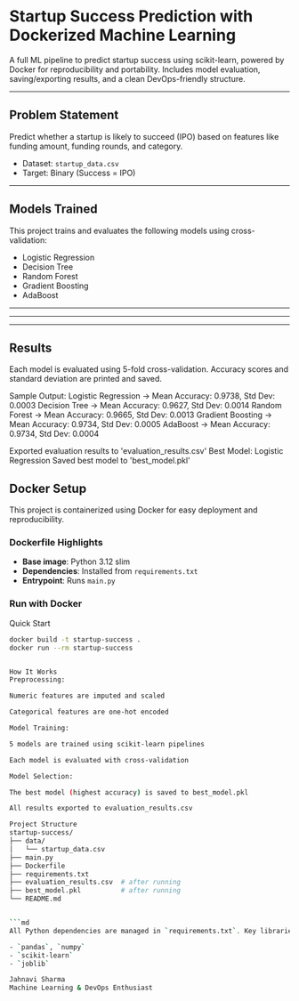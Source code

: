 # Startup Success Prediction with Dockerized Machine Learning

A full ML pipeline to predict startup success using scikit-learn, powered by Docker for reproducibility and portability. Includes model evaluation, saving/exporting results, and a clean DevOps-friendly structure.

---

## Problem Statement

Predict whether a startup is likely to succeed (IPO) based on features like funding amount, funding rounds, and category.

- Dataset: `startup_data.csv`
- Target: Binary (Success = IPO)

---

## Models Trained

This project trains and evaluates the following models using cross-validation:

- Logistic Regression
- Decision Tree
- Random Forest
- Gradient Boosting
- AdaBoost

---
---

---



## Results

Each model is evaluated using 5-fold cross-validation. Accuracy scores and standard deviation are printed and saved.

Sample Output:
Logistic Regression -> Mean Accuracy: 0.9738, Std Dev: 0.0003
Decision Tree -> Mean Accuracy: 0.9627, Std Dev: 0.0014
Random Forest -> Mean Accuracy: 0.9665, Std Dev: 0.0013
Gradient Boosting -> Mean Accuracy: 0.9734, Std Dev: 0.0005
AdaBoost -> Mean Accuracy: 0.9734, Std Dev: 0.0004

Exported evaluation results to 'evaluation_results.csv'
Best Model: Logistic Regression
Saved best model to 'best_model.pkl'


## Docker Setup

This project is containerized using Docker for easy deployment and reproducibility.

### Dockerfile Highlights

- **Base image**: Python 3.12 slim  
- **Dependencies**: Installed from `requirements.txt`  
- **Entrypoint**: Runs `main.py`

### Run with Docker
 Quick Start

```bash
docker build -t startup-success .
docker run --rm startup-success


How It Works
Preprocessing:

Numeric features are imputed and scaled

Categorical features are one-hot encoded

Model Training:

5 models are trained using scikit-learn pipelines

Each model is evaluated with cross-validation

Model Selection:

The best model (highest accuracy) is saved to best_model.pkl

All results exported to evaluation_results.csv

Project Structure
startup-success/
├── data/
│   └── startup_data.csv
├── main.py
├── Dockerfile
├── requirements.txt
├── evaluation_results.csv  # after running
├── best_model.pkl          # after running
└── README.md


```md
All Python dependencies are managed in `requirements.txt`. Key libraries include:

- `pandas`, `numpy`
- `scikit-learn`
- `joblib`

Jahnavi Sharma
Machine Learning & DevOps Enthusiast

